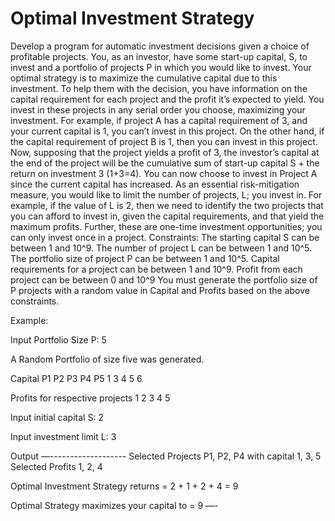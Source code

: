 # Optimal Investment Strategy

Develop a program for automatic investment decisions given a choice of profitable projects. You, as an investor, have some start-up capital, S, to invest and a portfolio of projects P in which you would like to invest. 
Your optimal strategy is to maximize the cumulative capital due to this investment.
To help them with the decision, you have information on the capital requirement for each project and the profit it’s expected to yield. You invest in these projects in any serial order you choose, maximizing your investment.
For example, if project A has a capital requirement of 3, and your current capital is 1, you can’t invest in this project. On the other hand, if the capital requirement of project B is 1, then you can invest in this project. 
Now, supposing that the project yields a profit of 3, the investor’s capital at the end of the project will be the cumulative sum of start-up capital S + the return on investment 3 (1+3=4). You can now choose to invest in Project A since the current capital has increased.
As an essential risk-mitigation measure, you would like to limit the number of projects, L; you invest in. For example, if the value of L is 2, then we need to identify the two projects that you can afford to invest in, given the capital requirements, and that yield the maximum profits.
Further, these are one-time investment opportunities; you can only invest once in a project.
Constraints:
The starting capital S can be between 1 and 10^9.
The number of project L can be between 1 and 10^5.
The portfolio size of project P can be between 1 and 10^5.
Capital requirements for a project can be between 1 and 10^9.
Profit from each project can be between 0 and 10^9
You must generate the portfolio size of P projects with a random value in Capital and Profits based on the above constraints.



Example:

Input Portfolio Size P:
5

A Random Portfolio of size five was generated.

Capital
P1 P2 P3 P4 P5
1  3  4  5  6


Profits for respective projects
1 2 3 4 5

Input initial capital S:
2

Input investment limit L:
3

Output
—-------------------
Selected Projects P1, P2, P4 with capital 1, 3, 5
Selected Profits 1, 2, 4

Optimal Investment Strategy returns = 2 + 1 + 2 + 4 = 9

Optimal Strategy maximizes your capital to = 9 
—-
